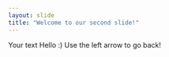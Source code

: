 ```yaml
---
layout: slide
title: "Welcome to our second slide!"
---
```

Your text Hello :) 
Use the left arrow to go back!
